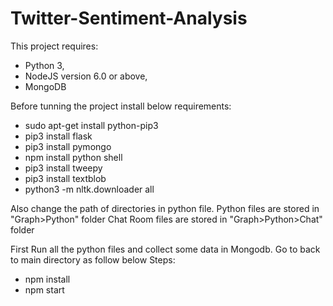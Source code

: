 # Twitter-Sentiment-Analysis

This project requires:
* Python 3,
* NodeJS version 6.0 or above,
* MongoDB

Before tunning the project install below requirements:
* sudo apt-get install python-pip3
* pip3 install flask
* pip3 install pymongo
* npm install python shell
* pip3 install tweepy
* pip3 install textblob
* python3 -m nltk.downloader all

Also change the path of directories in python file.
Python files are stored in "Graph>Python" folder
Chat Room files are stored in  "Graph>Python>Chat" folder

First Run all the python files and collect some data in Mongodb.
Go to back to main directory as follow below Steps:
* npm install
* npm start
